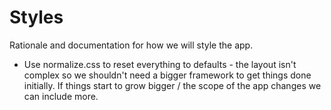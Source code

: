# Styles

Rationale and documentation for how we will style the app.

* Use normalize.css to reset everything to defaults - the layout isn't complex
  so we shouldn't need a bigger framework to get things done initially. If
  things start to grow bigger / the scope of the app changes we can include
  more.
